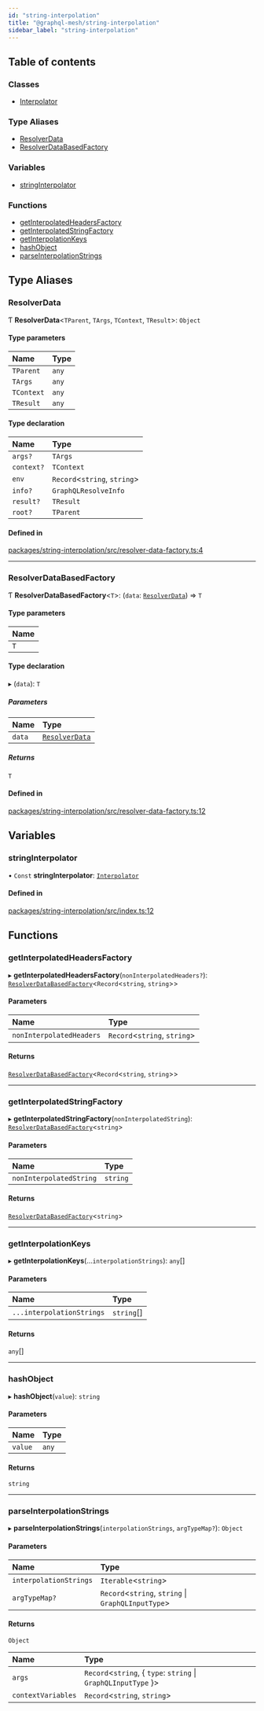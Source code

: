 ```yaml
---
id: "string-interpolation"
title: "@graphql-mesh/string-interpolation"
sidebar_label: "string-interpolation"
---
```


## Table of contents

### Classes

- [Interpolator](/docs/api/classes/string_interpolation_src.Interpolator)

### Type Aliases

- [ResolverData](string_interpolation_src#resolverdata)
- [ResolverDataBasedFactory](string_interpolation_src#resolverdatabasedfactory)

### Variables

- [stringInterpolator](string_interpolation_src#stringinterpolator)

### Functions

- [getInterpolatedHeadersFactory](string_interpolation_src#getinterpolatedheadersfactory)
- [getInterpolatedStringFactory](string_interpolation_src#getinterpolatedstringfactory)
- [getInterpolationKeys](string_interpolation_src#getinterpolationkeys)
- [hashObject](string_interpolation_src#hashobject)
- [parseInterpolationStrings](string_interpolation_src#parseinterpolationstrings)

## Type Aliases

### ResolverData

Ƭ **ResolverData**\<`TParent`, `TArgs`, `TContext`, `TResult`>: `Object`

#### Type parameters

| Name | Type |
| :------ | :------ |
| `TParent` | `any` |
| `TArgs` | `any` |
| `TContext` | `any` |
| `TResult` | `any` |

#### Type declaration

| Name | Type |
| :------ | :------ |
| `args?` | `TArgs` |
| `context?` | `TContext` |
| `env` | `Record`\<`string`, `string`> |
| `info?` | `GraphQLResolveInfo` |
| `result?` | `TResult` |
| `root?` | `TParent` |

#### Defined in

[packages/string-interpolation/src/resolver-data-factory.ts:4](https://github.com/Urigo/graphql-mesh/blob/master/packages/string-interpolation/src/resolver-data-factory.ts#L4)

___

### ResolverDataBasedFactory

Ƭ **ResolverDataBasedFactory**\<`T`>: (`data`: [`ResolverData`](string_interpolation_src#resolverdata)) => `T`

#### Type parameters

| Name |
| :------ |
| `T` |

#### Type declaration

▸ (`data`): `T`

##### Parameters

| Name | Type |
| :------ | :------ |
| `data` | [`ResolverData`](string_interpolation_src#resolverdata) |

##### Returns

`T`

#### Defined in

[packages/string-interpolation/src/resolver-data-factory.ts:12](https://github.com/Urigo/graphql-mesh/blob/master/packages/string-interpolation/src/resolver-data-factory.ts#L12)

## Variables

### stringInterpolator

• `Const` **stringInterpolator**: [`Interpolator`](/docs/api/classes/string_interpolation_src.Interpolator)

#### Defined in

[packages/string-interpolation/src/index.ts:12](https://github.com/Urigo/graphql-mesh/blob/master/packages/string-interpolation/src/index.ts#L12)

## Functions

### getInterpolatedHeadersFactory

▸ **getInterpolatedHeadersFactory**(`nonInterpolatedHeaders?`): [`ResolverDataBasedFactory`](string_interpolation_src#resolverdatabasedfactory)\<`Record`\<`string`, `string`>>

#### Parameters

| Name | Type |
| :------ | :------ |
| `nonInterpolatedHeaders` | `Record`\<`string`, `string`> |

#### Returns

[`ResolverDataBasedFactory`](string_interpolation_src#resolverdatabasedfactory)\<`Record`\<`string`, `string`>>

___

### getInterpolatedStringFactory

▸ **getInterpolatedStringFactory**(`nonInterpolatedString`): [`ResolverDataBasedFactory`](string_interpolation_src#resolverdatabasedfactory)\<`string`>

#### Parameters

| Name | Type |
| :------ | :------ |
| `nonInterpolatedString` | `string` |

#### Returns

[`ResolverDataBasedFactory`](string_interpolation_src#resolverdatabasedfactory)\<`string`>

___

### getInterpolationKeys

▸ **getInterpolationKeys**(...`interpolationStrings`): `any`[]

#### Parameters

| Name | Type |
| :------ | :------ |
| `...interpolationStrings` | `string`[] |

#### Returns

`any`[]

___

### hashObject

▸ **hashObject**(`value`): `string`

#### Parameters

| Name | Type |
| :------ | :------ |
| `value` | `any` |

#### Returns

`string`

___

### parseInterpolationStrings

▸ **parseInterpolationStrings**(`interpolationStrings`, `argTypeMap?`): `Object`

#### Parameters

| Name | Type |
| :------ | :------ |
| `interpolationStrings` | `Iterable`\<`string`> |
| `argTypeMap?` | `Record`\<`string`, `string` \| `GraphQLInputType`> |

#### Returns

`Object`

| Name | Type |
| :------ | :------ |
| `args` | `Record`\<`string`, \{ `type`: `string` \| `GraphQLInputType`  }> |
| `contextVariables` | `Record`\<`string`, `string`> |
